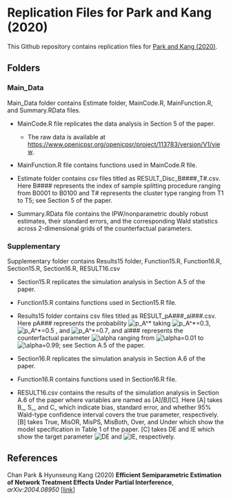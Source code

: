 # Replication Files for Park and Kang (2020)

This Github repository contains replication files for [Park and Kang (2020)](https://arxiv.org/abs/2004.08950 "EffNet").


## Folders

### Main_Data

Main_Data folder contains Estimate folder, MainCode.R, MainFunction.R, and Summary.RData files. 

* MainCode.R file replicates the data analysis in Section 5 of the paper. 
	* The raw data is available at https://www.openicpsr.org/openicpsr/project/113783/version/V1/view.

* MainFunction.R file contains functions used in MainCode.R file.

* Estimate folder contains csv files titled as RESULT_Disc_B####_T#.csv. Here B#### represents the index of sample splitting procedure ranging from B0001 to B0100 and T# represents the cluster type ranging from T1 to T5; see Section 5 of the paper.

* Summary.RData file contains the IPW/nonparametric doubly robust estimates, their standard errors, and the corresponding Wald statistics across 2-dimensional grids of the counterfactual parameters.


### Supplementary

Supplementary folder contains Results15 folder, Function15.R, Function16.R, Section15.R, Section16.R, RESULT16.csv

* Section15.R replicates the simulation analysis in Section A.5 of the paper.

* Function15.R contains functions used in Section15.R file.

* Results15 folder contains csv files titled as RESULT_pA###_al###.csv. Here pA### represents the probability ![p_A^*](https://latex.codecogs.com/svg.image?p_A^* "p_A^*") taking ![p_A^*=0.3](https://latex.codecogs.com/svg.image?p_A^*=0.3 "p_A^*=0.3"),  ![p_A^*=0.5](https://latex.codecogs.com/svg.image?p_A^*=0.5 "p_A^*=0.5") , and  ![p_A^*=0.7](https://latex.codecogs.com/svg.image?p_A^*=0.7 "p_A^*=0.7"), and al### represents the counterfactual parameter ![\alpha](https://latex.codecogs.com/svg.image?\alpha "\alpha") ranging from ![\alpha=0.01](https://latex.codecogs.com/svg.image?\alpha=0.01 "\alpha=0.01") to ![\alpha=0.99](https://latex.codecogs.com/svg.image?\alpha=0.99 "\alpha=0.99"); see Section A.5 of the paper. 

* Section16.R replicates the simulation analysis in Section A.6 of the paper.

* Function16.R contains functions used in Section16.R file.

* RESULT16.csv contains the results of the simulation analysis in Section A.6 of the paper where variables are named as [A]_[B]_[C]. Here [A] takes B_, S_, and C_ which indicate bias, standard error, and whether 95% Wald-type confidence interval covers the true parameter, respectively. [B] takes True, MisOR, MisPS, MisBoth, Over, and Under which show the model specification in Table 1 of the paper. [C] takes DE and IE which show the target parameter ![DE](https://latex.codecogs.com/svg.image?\tau^{\rm&space;DE}(\alpha) "\tau^{\rm DE}(\alpha)") and ![IE](https://latex.codecogs.com/svg.image?\tau^{\rm&space;IE}(\alpha,\alpha') "\tau^{\rm IE}(\alpha,\alpha')"), respectively.

## References
Chan Park & Hyunseung Kang (2020) **Efficient Semiparametric Estimation of Network Treatment Effects Under Partial Interference**, _arXiv:2004.08950_ [[link](https://arxiv.org/abs/2004.08950 "EffNet")]